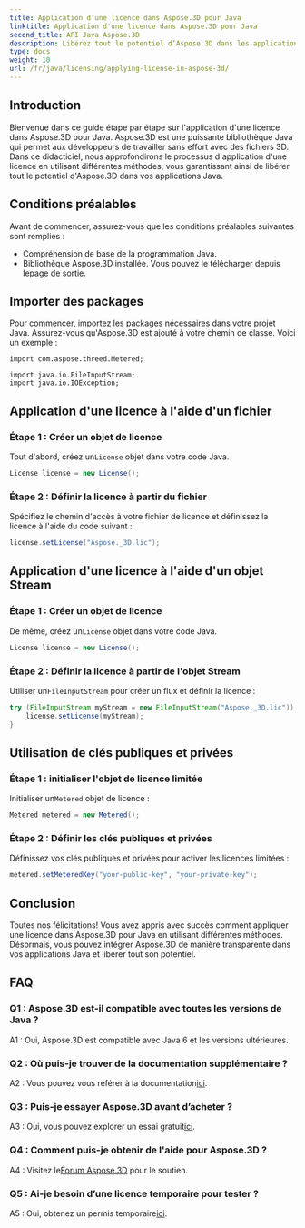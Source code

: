 ```yaml
---
title: Application d'une licence dans Aspose.3D pour Java
linktitle: Application d'une licence dans Aspose.3D pour Java
second_title: API Java Aspose.3D
description: Libérez tout le potentiel d’Aspose.3D dans les applications Java en suivant notre guide complet sur l’application des licences.
type: docs
weight: 10
url: /fr/java/licensing/applying-license-in-aspose-3d/
---
```

## Introduction

Bienvenue dans ce guide étape par étape sur l'application d'une licence dans Aspose.3D pour Java. Aspose.3D est une puissante bibliothèque Java qui permet aux développeurs de travailler sans effort avec des fichiers 3D. Dans ce didacticiel, nous approfondirons le processus d'application d'une licence en utilisant différentes méthodes, vous garantissant ainsi de libérer tout le potentiel d'Aspose.3D dans vos applications Java.

## Conditions préalables

Avant de commencer, assurez-vous que les conditions préalables suivantes sont remplies :

- Compréhension de base de la programmation Java.
-  Bibliothèque Aspose.3D installée. Vous pouvez le télécharger depuis le[page de sortie](https://releases.aspose.com/3d/java/).

## Importer des packages

Pour commencer, importez les packages nécessaires dans votre projet Java. Assurez-vous qu'Aspose.3D est ajouté à votre chemin de classe. Voici un exemple :

```javaimport com.aspose.threed.License;
import com.aspose.threed.Metered;

import java.io.FileInputStream;
import java.io.IOException;
```

## Application d'une licence à l'aide d'un fichier

### Étape 1 : Créer un objet de licence

 Tout d'abord, créez un`License` objet dans votre code Java.

```java
License license = new License();
```

### Étape 2 : Définir la licence à partir du fichier

Spécifiez le chemin d'accès à votre fichier de licence et définissez la licence à l'aide du code suivant :

```java
license.setLicense("Aspose._3D.lic");
```

## Application d'une licence à l'aide d'un objet Stream

### Étape 1 : Créer un objet de licence

 De même, créez un`License` objet dans votre code Java.

```java
License license = new License();
```

### Étape 2 : Définir la licence à partir de l'objet Stream

 Utiliser un`FileInputStream` pour créer un flux et définir la licence :

```java
try (FileInputStream myStream = new FileInputStream("Aspose._3D.lic")) {
    license.setLicense(myStream);
}
```

## Utilisation de clés publiques et privées

### Étape 1 : initialiser l'objet de licence limitée

 Initialiser un`Metered` objet de licence :

```java
Metered metered = new Metered();
```

### Étape 2 : Définir les clés publiques et privées

Définissez vos clés publiques et privées pour activer les licences limitées :

```java
metered.setMeteredKey("your-public-key", "your-private-key");
```

## Conclusion

Toutes nos félicitations! Vous avez appris avec succès comment appliquer une licence dans Aspose.3D pour Java en utilisant différentes méthodes. Désormais, vous pouvez intégrer Aspose.3D de manière transparente dans vos applications Java et libérer tout son potentiel.

## FAQ

### Q1 : Aspose.3D est-il compatible avec toutes les versions de Java ?

A1 : Oui, Aspose.3D est compatible avec Java 6 et les versions ultérieures.

### Q2 : Où puis-je trouver de la documentation supplémentaire ?

 A2 : Vous pouvez vous référer à la documentation[ici](https://reference.aspose.com/3d/java/).

### Q3 : Puis-je essayer Aspose.3D avant d’acheter ?

 A3 : Oui, vous pouvez explorer un essai gratuit[ici](https://releases.aspose.com/).

### Q4 : Comment puis-je obtenir de l'aide pour Aspose.3D ?

 A4 : Visitez le[Forum Aspose.3D](https://forum.aspose.com/c/3d/18) pour le soutien.

### Q5 : Ai-je besoin d’une licence temporaire pour tester ?

 A5 : Oui, obtenez un permis temporaire[ici](https://purchase.aspose.com/temporary-license/).